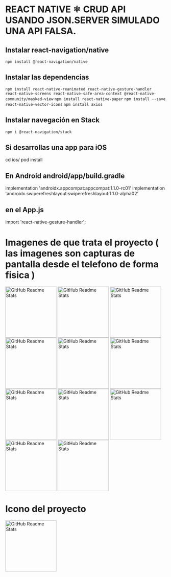 # REACT NATIVE ⚛ CRUD API USANDO JSON.SERVER SIMULADO UNA API FALSA.

## Instalar react-navigation/native
`npm install @react-navigation/native`

## Instalar las dependencias

`npm install react-native-reanimated react-native-gesture-handler react-native-screens react-native-safe-area-context @react-native-community/masked-view`
`npm install react-native-paper`
`npm install --save react-native-vector-icons`
`npm install axios`


## Instalar navegación en Stack

`npm i @react-navigation/stack`

## Si desarrollas una app para iOS 

cd ios/
pod install

## En Android android/app/build.gradle
implementation 'androidx.appcompat:appcompat:1.1.0-rc01'
implementation 'androidx.swiperefreshlayout:swiperefreshlayout:1.1.0-alpha02'

## en el App.js 
import 'react-native-gesture-handler';


# Imagenes de que trata el proyecto ( las imagenes son capturas de pantalla desde el telefono de forma fisica )

<img width="160px" src="https://user-images.githubusercontent.com/46203192/114966832-9b890880-9e30-11eb-87d9-9d73e89a057f.jpeg" align="center" alt="GitHub Readme Stats" /> <img width="160px" src="https://user-images.githubusercontent.com/46203192/114966870-aba0e800-9e30-11eb-8c0d-2d14276cba25.jpeg" align="center" alt="GitHub Readme Stats" /> <img width="160px" src="https://user-images.githubusercontent.com/46203192/114966904-b8bdd700-9e30-11eb-8d31-45bf2d7d9ce7.jpeg" align="center" alt="GitHub Readme Stats" /> <img width="160px" src="https://user-images.githubusercontent.com/46203192/114966927-c70bf300-9e30-11eb-9a59-ba9f47434d2b.jpeg" align="center" alt="GitHub Readme Stats" /> 
<img width="160px" src="https://user-images.githubusercontent.com/46203192/114966988-df7c0d80-9e30-11eb-8697-4d56257860c0.jpeg" align="center" alt="GitHub Readme Stats" /> <img width="160px" src="https://user-images.githubusercontent.com/46203192/114967040-f7ec2800-9e30-11eb-99d5-aa58aff21cf2.jpeg" align="center" alt="GitHub Readme Stats" /> <img width="160px" src="https://user-images.githubusercontent.com/46203192/114967135-1ce09b00-9e31-11eb-84ed-17c84fc33bba.jpeg" align="center" alt="GitHub Readme Stats" /> <img width="160px" src="https://user-images.githubusercontent.com/46203192/114967154-266a0300-9e31-11eb-8ade-0adcdf1860e9.jpeg" align="center" alt="GitHub Readme Stats" />  <img width="160px" src="https://user-images.githubusercontent.com/46203192/114967170-2e29a780-9e31-11eb-8945-681e2a1e7ec3.jpeg" align="center" alt="GitHub Readme Stats" />  <img width="160px" src="https://user-images.githubusercontent.com/46203192/114967195-397cd300-9e31-11eb-9ebe-c5ca4aee8fe4.jpeg" align="center" alt="GitHub Readme Stats" />  <img width="160px" src="https://user-images.githubusercontent.com/46203192/114967309-747f0680-9e31-11eb-8036-18a05e7bc235.jpeg" align="center" alt="GitHub Readme Stats" />


# Icono del proyecto
<img width="160px" src="https://user-images.githubusercontent.com/46203192/114967763-464df680-9e32-11eb-815f-ed7e4da914b1.jpeg" align="center" alt="GitHub Readme Stats" />



